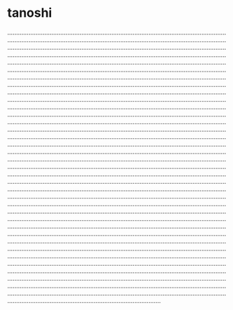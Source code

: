# tanoshi
.......................................................................................................................................................................................................................................................................................................................................................................................................................................................................................................................................................................................................................................................................................................................................................................................................................................................................................................................................................................................................................................................................................................................................................................................................................................................................................................................................................................................................................................................................................................................................................................................................................................................................................................................................................................................................................................................................................................................................................................................................................................................................................................................................................................................................................................................................................................................................................................................................................................................................................................................................................................................................................................................................................................................................................................................................................................................................................................................................................................................................................................................................................................................................................................................................................................................................................................................................................................................................................................................................................................................................................................................................................................................................................................................................................................................................................................................................................................................................................................................................................................................................................................................................................................................................................................................................................................................................................................................................................................................................................................................................................................................................................................................................................................................................